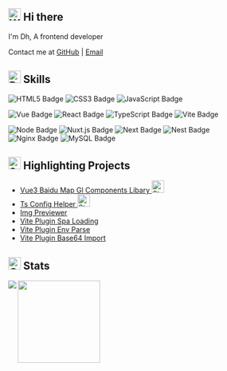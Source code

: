 ##  <img src="https://raw.githubusercontent.com/Tarikul-Islam-Anik/Animated-Fluent-Emojis/master/Emojis/Hand%20gestures/Waving%20Hand.png" alt="Waving Hand" width="25" height="25" /> Hi there

I'm Dh, A frontend developer

Contact me at [GitHub](https://github.com/yue1123) | [Email](mailto:2572468699@qq.com)


## <img src="https://raw.githubusercontent.com/Tarikul-Islam-Anik/Animated-Fluent-Emojis/master/Emojis/Activities/Bullseye.png" alt="Bullseye" width="25" height="25" /> Skills
![HTML5 Badge](https://img.shields.io/badge/HTML5-%23E34F26?style=flat-square&logo=html5&logoColor=%23fff&label=%E2%86%92&labelColor=%236d6d6d&color=%23E34F26)
![CSS3 Badge](https://img.shields.io/badge/CSS3-%231572B6?style=flat-square&logo=css3&logoColor=%23fff&label=%E2%86%92&labelColor=%236d6d6d&color=%231572B6)
![JavaScript Badge](https://img.shields.io/badge/-JavaScript-%233fb27f?style=flat-square&logo=javascript&logoColor=%23F7DF1E&label=%E2%86%92&labelColor=%236d6d6d&color=%23F7DF1E)

![Vue Badge](https://img.shields.io/badge/Vue.js-%234FC08D?style=flat-square&logo=vuedotjs&label=%E2%86%92&labelColor=%236d6d6d&color=%234FC08D)
![React Badge](https://img.shields.io/badge/React.js-%233178C6?style=flat-square&logo=react&label=%E2%86%92&labelColor=%236d6d6d&color=%2361DAFB)
![TypeScript Badge](https://img.shields.io/badge/-TypeScript-%233178C6?style=flat-square&logo=typescript&label=%E2%86%92&labelColor=%236d6d6d)
![Vite Badge](https://img.shields.io/badge/Vite-%23646CFF?style=flat-square&logo=vite&logoColor=%23fff&label=%E2%86%92&labelColor=%236d6d6d&color=%23646CFF)

![Node Badge](https://img.shields.io/badge/Node.js-%23339933?style=flat-square&logo=nodedotjs&logoColor=%23fff&label=%E2%86%92&labelColor=%236d6d6d&color=%23339933)
![Nuxt.js Badge](https://img.shields.io/badge/Nuxt.js-%2300DC82?style=flat-square&logo=nuxtdotjs&logoColor=%23fff&label=%E2%86%92&labelColor=%236d6d6d&color=%2300DC82)
![Next Badge](https://img.shields.io/badge/Next.js-%23000000?style=flat-square&logo=nextdotjs&logoColor=%23fff&label=%E2%86%92&labelColor=%236d6d6d&color=%23000000)
![Nest Badge](https://img.shields.io/badge/Nest.js-%23E0234E?style=flat-square&logo=nestjs&logoColor=%23fff&label=%E2%86%92&labelColor=%236d6d6d&color=%23E0234E)
![Nginx Badge](https://img.shields.io/badge/Nginx-%23009639?style=flat-square&logo=nginx&logoColor=%23fff&label=%E2%86%92&labelColor=%236d6d6d&color=%23009639)
![MySQL Badge](https://img.shields.io/badge/MySQL-%234479A1?style=flat-square&logo=mysql&logoColor=%23fff&label=%E2%86%92&labelColor=%236d6d6d&color=%234479A1)

## <img src="https://raw.githubusercontent.com/Tarikul-Islam-Anik/Animated-Fluent-Emojis/master/Emojis/Activities/Sparkles.png" alt="Sparkles" width="25" height="25" /> Highlighting Projects 
- [Vue3 Baidu Map Gl Components Libary <img src="https://raw.githubusercontent.com/Tarikul-Islam-Anik/Animated-Fluent-Emojis/master/Emojis/Travel%20and%20places/Star.png" alt="Star" width="25" height="25" />](https://github.com/yue1123/vue3-baidu-map-gl)
- [Ts Config Helper <img src="https://raw.githubusercontent.com/Tarikul-Islam-Anik/Animated-Fluent-Emojis/master/Emojis/Travel%20and%20places/Star.png" alt="Star" width="25" height="25" />](https://github.com/yue1123/ts-config-helper)
- [Img Previewer](https://github.com/yue1123/img-previewer)
- [Vite Plugin Spa Loading](https://github.com/yue1123/vite-plugin-spa-loading)
- [Vite Plugin Env Parse](https://github.com/yue1123/vite-plugin-env-parse)
- [Vite Plugin Base64 Import](https://github.com/yue1123/vite-plugin-base64-import)

## <img src="https://raw.githubusercontent.com/Tarikul-Islam-Anik/Animated-Fluent-Emojis/master/Emojis/Animals/Cat.png" alt="Cat" width="25" height="25" /> Stats

<span>
  <img align="left" src="https://github-readme-stats.vercel.app/api/top-langs/?username=anuraghazra&layout=compact&theme=gotham&hide=glsl" />
</span>

<span>
  <img height="165" align="bottom" src="https://github-readme-stats.vercel.app/api?username=yue1123&show_icons=true&theme=gotham" />
</span>

